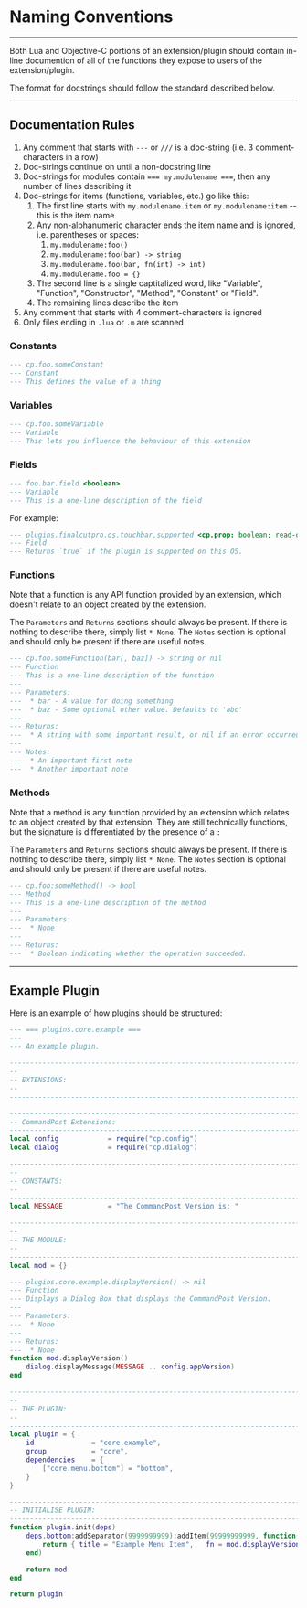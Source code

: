 # Naming Conventions
---

Both Lua and Objective-C portions of an extension/plugin should contain in-line documention of all of the functions they expose to users of the extension/plugin.

The format for docstrings should follow the standard described below.

---

## Documentation Rules

1. Any comment that starts with `---` or `///` is a doc-string (i.e. 3 comment-characters in a row)
2. Doc-strings continue on until a non-docstring line
3. Doc-strings for modules contain `=== my.modulename ===`, then any number of lines describing it
4. Doc-strings for items (functions, variables, etc.) go like this:
   1. The first line starts with `my.modulename.item` or `my.modulename:item` -- this is the item name
   2. Any non-alphanumeric character ends the item name and is ignored, i.e. parentheses or spaces:
      1. `my.modulename:foo()`
      2. `my.modulename:foo(bar) -> string`
      3. `my.modulename.foo(bar, fn(int) -> int)`
      4. `my.modulename.foo = {}`
   3. The second line is a single captitalized word, like "Variable", "Function", "Constructor", "Method", "Constant" or "Field".
   4. The remaining lines describe the item
5. Any comment that starts with 4 comment-characters is ignored
7. Only files ending in `.lua` or `.m` are scanned

### Constants

```lua
--- cp.foo.someConstant
--- Constant
--- This defines the value of a thing
```

### Variables

```lua
--- cp.foo.someVariable
--- Variable
--- This lets you influence the behaviour of this extension
```

### Fields

```lua
--- foo.bar.field <boolean>
--- Variable
--- This is a one-line description of the field
```

For example:

```lua
--- plugins.finalcutpro.os.touchbar.supported <cp.prop: boolean; read-only>
--- Field
--- Returns `true` if the plugin is supported on this OS.
```

### Functions

Note that a function is any API function provided by an extension, which doesn't relate to an object created by the extension.

The `Parameters` and `Returns` sections should always be present. If there is nothing to describe there, simply list `* None`. The `Notes` section is optional and should only be present if there are useful notes.

```lua
--- cp.foo.someFunction(bar[, baz]) -> string or nil
--- Function
--- This is a one-line description of the function
---
--- Parameters:
---  * bar - A value for doing something
---  * baz - Some optional other value. Defaults to 'abc'
---
--- Returns:
---  * A string with some important result, or nil if an error occurred
---
--- Notes:
---  * An important first note
---  * Another important note
```

### Methods

Note that a method is any function provided by an extension which relates to an object created by that extension. They are still technically functions, but the signature is differentiated by the presence of a `:`

The `Parameters` and `Returns` sections should always be present. If there is nothing to describe there, simply list `* None`. The `Notes` section is optional and should only be present if there are useful notes.

```lua
--- cp.foo:someMethod() -> bool
--- Method
--- This is a one-line description of the method
---
--- Parameters:
---  * None
---
--- Returns:
---  * Boolean indicating whether the operation succeeded.
```

---

## Example Plugin

Here is an example of how plugins should be structured:

```lua
--- === plugins.core.example ===
---
--- An example plugin.

--------------------------------------------------------------------------------
--
-- EXTENSIONS:
--
--------------------------------------------------------------------------------

--------------------------------------------------------------------------------
-- CommandPost Extensions:
--------------------------------------------------------------------------------
local config			= require("cp.config")
local dialog			= require("cp.dialog")

--------------------------------------------------------------------------------
--
-- CONSTANTS:
--
--------------------------------------------------------------------------------
local MESSAGE			= "The CommandPost Version is: "

--------------------------------------------------------------------------------
--
-- THE MODULE:
--
--------------------------------------------------------------------------------
local mod = {}

--- plugins.core.example.displayVersion() -> nil
--- Function
--- Displays a Dialog Box that displays the CommandPost Version.
---
--- Parameters:
---  * None
---
--- Returns:
---  * None
function mod.displayVersion()
	dialog.displayMessage(MESSAGE .. config.appVersion)
end

--------------------------------------------------------------------------------
--
-- THE PLUGIN:
--
--------------------------------------------------------------------------------
local plugin = {
	id				= "core.example",
	group			= "core",
	dependencies	= {
		["core.menu.bottom"] = "bottom",
	}
}

--------------------------------------------------------------------------------
-- INITIALISE PLUGIN:
--------------------------------------------------------------------------------
function plugin.init(deps)
	deps.bottom:addSeparator(9999999999):addItem(99999999999, function()
		return { title = "Example Menu Item",	fn = mod.displayVersion }
	end)

	return mod
end

return plugin
```